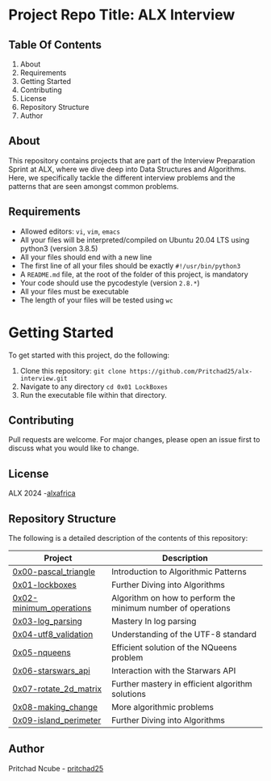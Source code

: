# Project Repo Title: ALX Interview

## Table Of Contents
1. About
2. Requirements
3. Getting Started
4. Contributing
5. License
6. Repository Structure
7. Author

## About <a name="about"></a>
This repository contains projects that are part of the Interview Preparation Sprint at ALX, where we dive deep into Data Structures and Algorithms. Here, we specifically tackle the different interview problems and the patterns that are seen amongst common problems.

## Requirements <a name="requirements"></a>
- Allowed editors: `vi`, `vim`, `emacs`
- All your files will be interpreted/compiled on Ubuntu 20.04 LTS using python3 (version 3.8.5)
- All your files should end with a new line
- The first line of all your files should be exactly `#!/usr/bin/python3`
- A `README.md` file, at the root of the folder of this project, is mandatory
- Your code should use the pycodestyle (version `2.8.*`)
- All your files must be executable
- The length of your files will be tested using `wc`

# Getting Started <a name="getting-started"></a>
To get started with this project, do the following:

1. Clone this repository: `git clone https://github.com/Pritchad25/alx-interview.git`
2. Navigate to any directory `cd 0x01 LockBoxes`
3. Run the executable file within that directory.

## Contributing <a name="contributing"></a>
Pull requests are welcome. For major changes, please open an issue first to discuss what you would like to change.

## License <a name="license"></a>
ALX 2024 -[alxafrica](https://www.alxafrica.com)

## Repository Structure <a name="repository-structure"></a>
The following is a detailed description of the contents of this repository:

| Project | Description |
| ------- | ----------- |
| [0x00-pascal_triangle](0x00-pascal_triangle/) | Introduction to Algorithmic Patterns |
| [0x01-lockboxes](0x01-lockboxes/) | Further Diving into Algorithms |
| [0x02-minimum_operations](0x02-minimum_operations/) | Algorithm on how to perform the minimum number of operations |
| [0x03-log_parsing](0x03-log_parsing/) | Mastery In log parsing |
| [0x04-utf8_validation](0x04-utf8_validation/) | Understanding of the UTF-8 standard |
| [0x05-nqueens](0x05-nqueens/) | Efficient solution of the NQueens problem |
| [0x06-starswars_api](0x06-starswars_api/) | Interaction with the Starwars API |
| [0x07-rotate_2d_matrix](0x07-rotate_2d_matrix/) | Further mastery in efficient algorithm solutions |
| [0x08-making_change](0x08-making_change/) | More algorithmic problems |
| [0x09-island_perimeter](0x09-island_perimeter/) | Further Diving into Algorithms |

## Author <a name="author"></a>
Pritchad Ncube - [pritchad25](https://www.github.com/Pritchad25)
